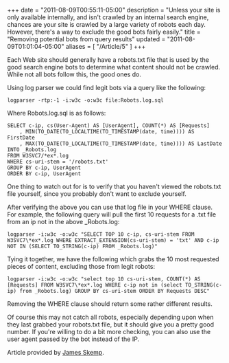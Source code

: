 +++
date = "2011-08-09T00:55:11-05:00"
description = "Unless your site is only available internally, and isn't crawled by an internal search engine, chances are your site is crawled by a large variety of robots each day. However, there's a way to exclude the good bots fairly easily."
title = "Removing potential bots from query results"
updated = "2011-08-09T01:01:04-05:00"
aliases = [
	"/Article/5"
]
+++

<p>Each Web site should generally have a robots.txt file that is used by the good search engine bots to determine what content should not be crawled. While not all bots follow this, the good ones do.</p>

<p>Using log parser we could find legit bots via a query like the following:</p>

<p><code>logparser -rtp:-1 -i:w3c -o:w3c file:Robots.log.sql</code></p>

<p>Where Robots.log.sql is as follows:</p>

<pre><code>SELECT c-ip, cs(User-Agent) AS [UserAgent], COUNT(*) AS [Requests]
    , MIN(TO_DATE(TO_LOCALTIME(TO_TIMESTAMP(date, time)))) AS FirstDate
    , MAX(TO_DATE(TO_LOCALTIME(TO_TIMESTAMP(date, time)))) AS LastDate
INTO _Robots.log
FROM W3SVC7/*ex*.log
WHERE cs-uri-stem = '/robots.txt'
GROUP BY c-ip, UserAgent
ORDER BY c-ip, UserAgent
</code></pre>

<p>One thing to watch out for is to verify that you haven't viewed the robots.txt file yourself, since you probably don't want to exclude yourself.</p>

<p>After verifying the above you can use that log file in your WHERE clause. For example, the following query will pull the first 10 requests for a .txt file from an ip not in the above _Robots.log:</p>

<p><code>logparser -i:w3c -o:w3c "SELECT TOP 10 c-ip, cs-uri-stem FROM W3SVC7\*ex*.log WHERE EXTRACT_EXTENSION(cs-uri-stem) = 'txt' AND c-ip NOT IN (SELECT TO_STRING(c-ip) FROM _Robots.log)"</code></p>

<p>Tying it together, we have the following which grabs the 10 most requested pieces of content, excluding those from legit robots:</p>

<p><code>logparser -i:w3c -o:w3c "select top 10 cs-uri-stem, COUNT(*) AS [Requests] FROM W3SVC7\*ex*.log WHERE c-ip not in (select TO_STRING(c-ip) from _Robots.log) GROUP BY cs-uri-stem ORDER BY Requests DESC"</code></p>

<p>Removing the WHERE clause should return some rather different results.</p>

<p>Of course this may not catch all robots, especially depending upon when they last grabbed your robots.txt file, but it should give you a pretty good number. If you're willing to do a bit more checking, you can also use the user agent passed by the bot instead of the IP.</p>

Article provided by <a href="http://jamesrskemp.com/" rel="external author">James Skemp</a>.
